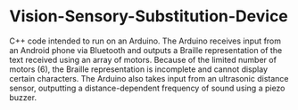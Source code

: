 # Vision-Sensory-Substitution-Device
C++ code intended to run on an Arduino. The Arduino receives input from an Android phone via Bluetooth and outputs a Braille representation of the text received using an array of motors. Because of the limited number of motors (6), the Braille representation is incomplete and cannot display certain characters.
The Arduino also takes input from an ultrasonic distance sensor, outputting a distance-dependent frequency of sound using a piezo buzzer.
